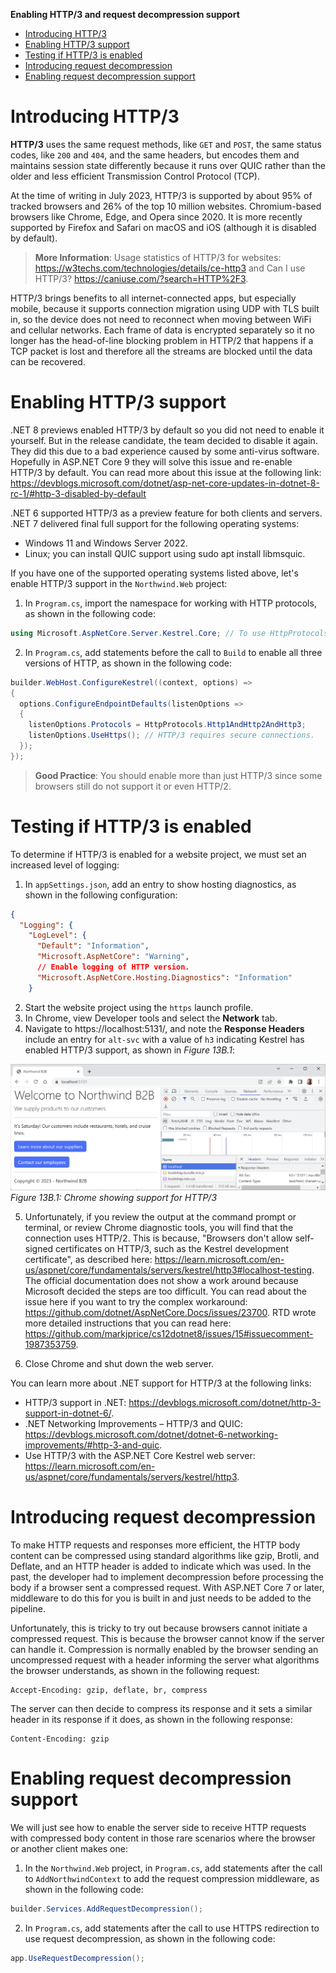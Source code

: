 **Enabling HTTP/3 and request decompression support**

- [Introducing HTTP/3](#introducing-http3)
- [Enabling HTTP/3 support](#enabling-http3-support)
- [Testing if HTTP/3 is enabled](#testing-if-http3-is-enabled)
- [Introducing request decompression](#introducing-request-decompression)
- [Enabling request decompression support](#enabling-request-decompression-support)

# Introducing HTTP/3

**HTTP/3** uses the same request methods, like `GET` and `POST`, the same status codes, like `200` and `404`, and the same headers, but encodes them and maintains session state differently because it runs over QUIC rather than the older and less efficient Transmission Control Protocol (TCP).

At the time of writing in July 2023, HTTP/3 is supported by about 95% of tracked browsers and 26% of the top 10 million websites. Chromium-based browsers like Chrome, Edge, and Opera since 2020. It is more recently supported by Firefox and Safari on macOS and iOS (although it is disabled by default).

> **More Information**: Usage statistics of HTTP/3 for websites: https://w3techs.com/technologies/details/ce-http3 and Can I use HTTP/3? https://caniuse.com/?search=HTTP%2F3.

HTTP/3 brings benefits to all internet-connected apps, but especially mobile, because it supports connection migration using UDP with TLS built in, so the device does not need to reconnect when moving between WiFi and cellular networks. Each frame of data is encrypted separately so it no longer has the head-of-line blocking problem in HTTP/2 that happens if a TCP packet is lost and therefore all the streams are blocked until the data can be recovered.

# Enabling HTTP/3 support

.NET 8 previews enabled HTTP/3 by default so you did not need to enable it yourself. But in the release candidate, the team decided to disable it again. They did this due to a bad experience caused by some anti-virus software. Hopefully in ASP.NET Core 9 they will solve this issue and re-enable HTTP/3 by default. You can read more about this issue at the following link:
https://devblogs.microsoft.com/dotnet/asp-net-core-updates-in-dotnet-8-rc-1/#http-3-disabled-by-default

.NET 6 supported HTTP/3 as a preview feature for both clients and servers. .NET 7 delivered final full support for the following operating systems:
- Windows 11 and Windows Server 2022.
- Linux; you can install QUIC support using sudo apt install libmsquic.

If you have one of the supported operating systems listed above, let's enable HTTP/3 support in the `Northwind.Web` project:

1.	In `Program.cs`, import the namespace for working with HTTP protocols, as shown in the following code:
```cs
using Microsoft.AspNetCore.Server.Kestrel.Core; // To use HttpProtocols.
```
2.	In `Program.cs`, add statements before the call to `Build` to enable all three versions of HTTP, as shown in the following code:
```cs
builder.WebHost.ConfigureKestrel((context, options) =>
{
  options.ConfigureEndpointDefaults(listenOptions =>
  {
    listenOptions.Protocols = HttpProtocols.Http1AndHttp2AndHttp3;
    listenOptions.UseHttps(); // HTTP/3 requires secure connections.
  });
});
```

> **Good Practice**: You should enable more than just HTTP/3 since some browsers still do not support it or even HTTP/2.

# Testing if HTTP/3 is enabled

To determine if HTTP/3 is enabled for a website project, we must set an increased level of logging:

1.	In `appSettings.json`, add an entry to show hosting diagnostics, as shown in the following configuration:
```json
{
  "Logging": {
    "LogLevel": {
      "Default": "Information",
      "Microsoft.AspNetCore": "Warning",
      // Enable logging of HTTP version.
      "Microsoft.AspNetCore.Hosting.Diagnostics": "Information"
    }
```
2.	Start the website project using the `https` launch profile.
3.	In Chrome, view Developer tools and select the **Network** tab.
4.	Navigate to https://localhost:5131/, and note the **Response Headers** include an entry for `alt-svc` with a value of `h3` indicating Kestrel has enabled HTTP/3 support, as shown in *Figure 13B.1*:

![Chrome showing support for HTTP/3](assets/B19586_13B_01.png) 
*Figure 13B.1: Chrome showing support for HTTP/3*

5. Unfortunately, if you review the output at the command prompt or terminal, or review Chrome diagnostic tools, you will find that the connection uses HTTP/2. This is because, "Browsers don't allow self-signed certificates on HTTP/3, such as the Kestrel development certificate", as described here: https://learn.microsoft.com/en-us/aspnet/core/fundamentals/servers/kestrel/http3#localhost-testing. The official documentation does not show a work around because Microsoft decided the steps are too difficult. You can read about the issue here if you want to try the complex workaround: https://github.com/dotnet/AspNetCore.Docs/issues/23700. RTD wrote more detailed instructions that you can read here: https://github.com/markjprice/cs12dotnet8/issues/15#issuecomment-1987353759.

6.	Close Chrome and shut down the web server.

You can learn more about .NET support for HTTP/3 at the following links:
- HTTP/3 support in .NET: https://devblogs.microsoft.com/dotnet/http-3-support-in-dotnet-6/.
- .NET Networking Improvements – HTTP/3 and QUIC: https://devblogs.microsoft.com/dotnet/dotnet-6-networking-improvements/#http-3-and-quic.
- Use HTTP/3 with the ASP.NET Core Kestrel web server: https://learn.microsoft.com/en-us/aspnet/core/fundamentals/servers/kestrel/http3.

# Introducing request decompression

To make HTTP requests and responses more efficient, the HTTP body content can be compressed using standard algorithms like gzip, Brotli, and Deflate, and an HTTP header is added to indicate which was used.
In the past, the developer had to implement decompression before processing the body if a browser sent a compressed request. With ASP.NET Core 7 or later, middleware to do this for you is built in and just needs to be added to the pipeline.

Unfortunately, this is tricky to try out because browsers cannot initiate a compressed request. This is because the browser cannot know if the server can handle it. Compression is normally enabled by the browser sending an uncompressed request with a header informing the server what algorithms the browser understands, as shown in the following request:
```
Accept-Encoding: gzip, deflate, br, compress
```
The server can then decide to compress its response and it sets a similar header in its response if it does, as shown in the following response:
```
Content-Encoding: gzip
```

# Enabling request decompression support

We will just see how to enable the server side to receive HTTP requests with compressed body content in those rare scenarios where the browser or another client makes one:

1.	In the `Northwind.Web` project, in `Program.cs`, add statements after the call to `AddNorthwindContext` to add the request compression middleware, as shown in the following code:
```cs
builder.Services.AddRequestDecompression();
```
2.	In `Program.cs`, add statements after the call to use HTTPS redirection to use request decompression, as shown in the following code:
```cs
app.UseRequestDecompression();
```
